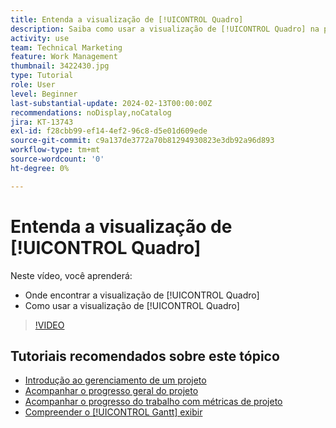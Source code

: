 ```yaml
---
title: Entenda a visualização de [!UICONTROL Quadro]
description: Saiba como usar a visualização de [!UICONTROL Quadro] na página de destino do projeto.
activity: use
team: Technical Marketing
feature: Work Management
thumbnail: 3422430.jpg
type: Tutorial
role: User
level: Beginner
last-substantial-update: 2024-02-13T00:00:00Z
recommendations: noDisplay,noCatalog
jira: KT-13743
exl-id: f28cbb99-ef14-4ef2-96c8-d5e01d609ede
source-git-commit: c9a137de3772a70b81294930823e3db92a96d893
workflow-type: tm+mt
source-wordcount: '0'
ht-degree: 0%

---
```


# Entenda a visualização de [!UICONTROL Quadro]

Neste vídeo, você aprenderá:

* Onde encontrar a visualização de [!UICONTROL Quadro]
* Como usar a visualização de [!UICONTROL Quadro]


>[!VIDEO](https://video.tv.adobe.com/v/3422430/?quality=12&learn=on)

## Tutoriais recomendados sobre este tópico

* [Introdução ao gerenciamento de um projeto](https://experienceleague.adobe.com/en/docs/workfront-learn/tutorials-workfront/manage-work/projects/getting-started-manage-a-project.md)
* [Acompanhar o progresso geral do projeto](https://experienceleague.adobe.com/en/docs/workfront-learn/tutorials-workfront/manage-work/projects/track-overall-project-progress.md)
* [Acompanhar o progresso do trabalho com métricas de projeto](https://experienceleague.adobe.com/en/docs/workfront-learn/tutorials-workfront/manage-work/projects/track-work-progress-with-project-metrics.md)
* [Compreender o [!UICONTROL Gantt] exibir](https://experienceleague.adobe.com/en/docs/workfront-learn/tutorials-workfront/manage-work/projects/understand-the-gantt-view.md)
